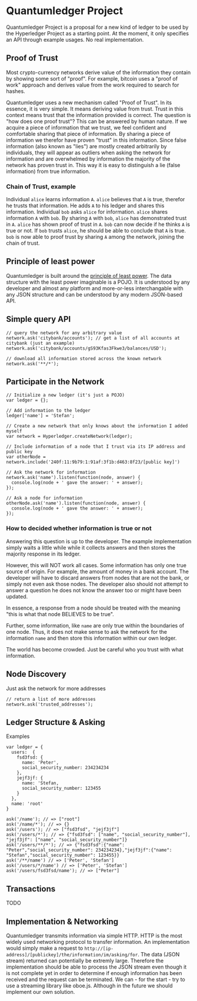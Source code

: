 # Quantumledger Project
Quantumledger Project is a proposal for a new kind of ledger to be used by the Hyperledger Project as a starting point. At the moment, it only specifies an API through example usages. No real implementation. 

## Proof of Trust

Most crypto-currency networks derive value of the information they contain by showing some sort of "proof". For example, bitcoin uses a "proof of work" approach and derives value from the work required to search for hashes.

Quantumledger uses a new mechanism called "Proof of Trust". In its essence, it is very simple. It means deriving value from trust. Trust in this context means trust that the information provided is correct. The question is "how does one proof trust"? This can be answered by human nature. If we acquire a piece of information that we trust, we feel confident and comfortable sharing that piece of information. By sharing a piece of information we therefor have proven "trust" in this information. Since false information (also known as "lies") are mostly created arbitrarily by individuals, they will appear as outliers when asking the network for information and are overwhelmed by information the majority of the network has proven trust in. This way it is easy to distinguish a lie (false information) from true information.

### Chain of Trust, example

Individual `alice` learns information `A`. `alice` believes that `A` is true, therefor he trusts that information. He adds `A` to his ledger and shares this information. Individual `bob` asks `alice` for information. `alice` shares information `A` with `bob`. By sharing `A` with `bob`, `alice` has demonstrated trust in `A`. `alice` has shown proof of trust in `A`. `bob` can now decide if he thinks `A` is true or not. If `bob` trusts `alice`, he should be able to conclude that `A` is true. `bob` is now able to proof trust by sharing `A` among the network, joining the chain of trust.

## Principle of least power

Quantumledger is built around the [principle of least power](http://blog.codinghorror.com/the-principle-of-least-power/). The data structure with the least power imaginable is a POJO. It is understood by any developer and almost any platform and more-or-less interchangable with any JSON structure and can be understood by any modern JSON-based API.

## Simple query API

    // query the network for any arbitrary value
    network.ask('citybank/accounts'); // get a list of all accounts at citybank (just an example)
    network.ask('citybank/accounts/gS93Kfas3Fkwe3/balances/USD');
    
    // download all information stored across the known network
    network.ask('**/*');

## Participate in the Network

    // Initialize a new ledger (it's just a POJO)
    var ledger = {}; 
    
    // Add information to the ledger
    ledger['name'] = 'Stefan';
    
    // Create a new network that only knows about the information I added myself
    var network = Hyperledger.createNetwork(ledger); 
    
    // Include information of a node that I trust via its IP address and public key
    var otherNode = network.include('240f:11:9b79:1:91af:3f1b:d463:8f23/[public key]')
    
    // Ask the network for information
    network.ask('name').listen(function(node, answer) {
      console.log(node + ' gave the answer: ' + answer);
    });
    
    // Ask a node for information
    otherNode.ask('name').listen(function(node, answer) {
      console.log(node + ' gave the answer: ' + answer);
    });
    
    
### How to decided whether information is true or not

Answering this question is up to the developer. The example implementation simply waits a little while while it collects answers and then stores the majority response in its ledger.

However, this will NOT work all cases. Some information has only one true source of origin. For example, the amount of money in a bank account. The developer will have to discard answers from nodes that are not the bank, or simply not even ask those nodes. The developer also should not attempt to answer a question he does not know the answer too or might have been updated.

In essence, a response from a node should be treated with the meaning "this is what that node BELIEVES to be true".

Further, some information, like `name` are only true within the boundaries of one node. Thus, it does not make sense to ask the network for the information `name` and then store this information within our own ledger.

The world has become crowded. Just be careful who you trust with what information.

## Node Discovery

Just ask the network for more addresses

    // return a list of more addresses
    network.ask('trusted_addresses');

## Ledger Structure & Asking

Examples

    var ledger = {
      users:  {
        fsd3fsd: {
          name: 'Peter',
          social_security_number: 234234234
        },
        jejf3jf: {
          name: 'Stefan,
          social_security_number: 123455
        }
      },
      name: 'root'
    }
    
    ask('/name'); // => ["root"]
    ask('/name/*'); // => {}
    ask('/users'); // => ["fsd3fsd", "jejf3jf"]
    ask('/users/*'); // => {"fsd3fsd": ["name", "social_security_number"], "jejf3jf": ["name", "social_security_number"]}
    ask('/users/**/*'); // => {"fsd3fsd":{"name": "Peter","social_security_number": 234234234},"jejf3jf":{"name": "Stefan","social_security_number": 123455}}
    ask('/**/name') // => ['Peter', 'Stefan']
    ask('/users/*/name') // => ['Peter', 'Stefan']
    ask('/users/fsd3fsd/name'); // => ["Peter"]
    
## Transactions

TODO

## Implementation & Networking

Quantumledger transmits information via simple HTTP. HTTP is the most widely used networking protocol to transfer information. An implementation would simply make a request to `http://[ip-address]/[publickey]/the/information/im/asking/for`. The data (JSON stream) returned can potentially be extremly large. Therefore the implementation should be able to process the JSON stream even though it is not complete yet in order to determine if enough information has been received and the request can be terminated. We can - for the start - try to use a streaming library like oboe.js. Although in the future we should implement our own solution.

